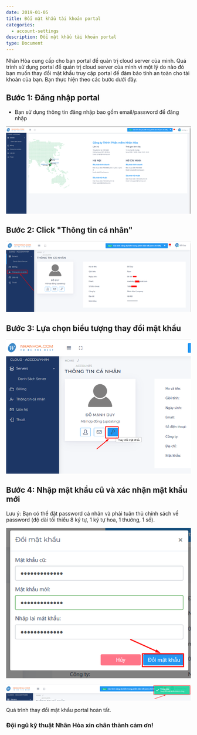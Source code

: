 ```yaml
---
date: 2019-01-05
title: Đổi mật khẩu tài khoản portal
categories:
  - account-settings
description: Đổi mật khẩu tài khoản portal
type: Document
---
```


Nhân Hòa cung cấp cho bạn portal để quản trị cloud server của mình. Quá trình sử dụng portal để quản trị cloud server của mình vì một lý do nào đó bạn muốn thay đổi mật khẩu truy cập portal để đảm bảo tính an toàn cho tài khoản của bạn. Bạn thực hiện theo các bước dưới đây.

## Bước 1: Đăng nhập portal

+ Bạn sử dụng thông tin đăng nhập bao gồm email/password để đăng nhập

![](/images/img-change-pass-portal/Screenshot_568.png)

## Bước 2: Click "**Thông tin cá nhân**"

![](/images/img-change-pass-portal/Screenshot_580.png)

## Bước 3: Lựa chọn biểu tượng thay đổi mật khẩu

![](/images/img-change-pass-portal/Screenshot_584.png)

## Bước 4: Nhập mật khẩu cũ và xác nhận mật khẩu mới

Lưu ý: Bạn có thể đặt password cá nhân và phải tuân thủ chính sách về password (độ dài tối thiểu 8 ký tự, 1 ký tự hoa, 1 thường, 1 số).

![](/images/img-change-pass-portal/Screenshot_585.png)


![](/images/img-change-pass-portal/Screenshot_586.png)

Quá trình thay đổi mật khẩu portal hoàn tất.

### Đội ngũ kỹ thuật Nhân Hòa xin chân thành cảm ơn!